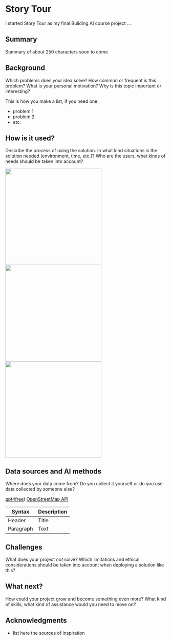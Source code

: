# Story Tour

I started Story Tour as my final Building AI course project ...


## Summary

Summary of about 250 characters soon to come


## Background

Which problems does your idea solve? How common or frequent is this problem? What is your personal motivation? Why is this topic important or interesting?

This is how you make a list, if you need one:
* problem 1
* problem 2
* etc.


## How is it used?

Describe the process of using the solution. In what kind situations is the solution needed (environment, time, etc.)? Who are the users, what kinds of needs should be taken into account?

<img src="/Screenshot_01.png" width="300">
<img src="/Screenshot_02.png" width="300">

<img src="/Screenshot_03.png" width="300">



## Data sources and AI methods
Where does your data come from? Do you collect it yourself or do you use data collected by someone else?

[gpt4free](https://github.com/xtekky/gpt4free))
[OpenStreetMap API](https://wiki.openstreetmap.org/wiki/API_v0.6)

| Syntax      | Description |
| ----------- | ----------- |
| Header      | Title       |
| Paragraph   | Text        |

## Challenges

What does your project _not_ solve? Which limitations and ethical considerations should be taken into account when deploying a solution like this?

## What next?

How could your project grow and become something even more? What kind of skills, what kind of assistance would you  need to move on? 


## Acknowledgments

* list here the sources of inspiration 
